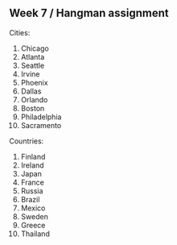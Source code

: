 ## Week 7 / Hangman assignment

Cities: 
1. Chicago
2. Atlanta
3. Seattle
4. Irvine
5. Phoenix
6. Dallas
7. Orlando
8. Boston
9. Philadelphia
10. Sacramento

Countries:
1. Finland
2. Ireland
3. Japan
4. France
5. Russia
6. Brazil
7. Mexico
8. Sweden
9. Greece
10. Thailand
